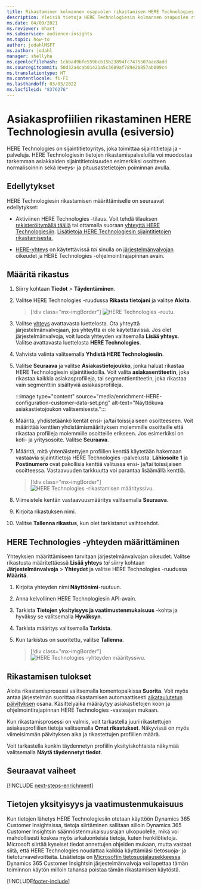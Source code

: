 ```yaml
---
title: Rikastaminen kolmannen osapuolen rikastamisen HERE Technologies -ratkaisun avulla
description: Yleisiä tietoja HERE Technologiesin kolmannen osapuolen rikastamisesta.
ms.date: 04/09/2021
ms.reviewer: mhart
ms.subservice: audience-insights
ms.topic: how-to
author: jodahlMSFT
ms.author: jodahl
manager: shellyha
ms.openlocfilehash: 1cbbad9bfe559bcb15b23894fc7475507aae8add
ms.sourcegitcommit: 50d32a4cab01421a5c3689af789e20857ab009c4
ms.translationtype: HT
ms.contentlocale: fi-FI
ms.lasthandoff: 03/03/2022
ms.locfileid: "8376276"
---
```

# <a name="enrichment-of-customer-profiles-with-here-technologies-preview"></a>Asiakasprofiilien rikastaminen HERE Technologiesin avulla (esiversio)

HERE Technologies on sijaintitietoyritys, joka toimittaa sijaintitietoja ja -palveluja. HERE Technologiesin tietojen rikastamispalveluilla voi muodostaa tarkemman asiakkaiden sijaintitietoisuuden esimerkiksi osoitteen normalisoinnin sekä leveys- ja pituusastetietojen poiminnan avulla.

## <a name="prerequisites"></a>Edellytykset

HERE Technologiesin rikastamisen määrittämiselle on seuraavat edellytykset:

- Aktiviinen HERE Technologies -tilaus. Voit tehdä tilauksen [rekisteröitymällä täällä](https://developer.here.com/sign-up?utm_medium=referral&utm_source=Microsoft-Dynamics-CI&create=Freemium-Basic) tai ottamalla suoraan [yhteyttä HERE Technologiesiin](https://developer.here.com/help?utm_medium=referral&utm_source=Microsoft-Dynamics-CI#how-can-we-help-you). [Lisätietoja HERE Technologiesin sijaintitietojen rikastamisesta.](https://developer.here.com/location-enrichment?cid=Dev-MicrosoftDynamics-DB-0-Dev-&utm_source=MicrosoftDynamics&utm_medium=referral&utm_campaign=Online_Dev_ReferralMicrosoft)

- [HERE-yhteys](connections.md) on käytettävissä *tai* sinulla on [järjestelmänvalvojan](permissions.md#admin) oikeudet ja HERE Technologies -ohjelmointirajapinnan avain.

## <a name="configure-the-enrichment"></a>Määritä rikastus

1. Siirry kohtaan **Tiedot** > **Täydentäminen**. 

1. Valitse HERE Technologies -ruudussa **Rikasta tietojani** ja valitse **Aloita**.

   > [!div class="mx-imgBorder"]
   > ![HERE Technologies -ruutu.](media/HERE-tile.png "HERE Technologies -ruutu")

1. Valitse [yhteys](connections.md) avattavasta luettelosta. Ota yhteyttä järjestelmänvalvojaan, jos yhteyttä ei ole käytettävissä. Jos olet järjestelmänvalvoja, voit luoda yhteyden valitsemalla **Lisää yhteys**. Valitse avattavasta luettelosta **HERE Technologies**. 

1. Vahvista valinta valitsemalla **Yhdistä HERE Technologiesiin**.

1.  Valitse **Seuraava** ja valitse **Asiakastietojoukko**, jonka haluat rikastaa HERE Technologiesin sijaintitiedoilla. Voit valita **asiakasentiteetin**, joka rikastaa kaikkia asiakasprofiileja, tai segmenttientiteetin, joka rikastaa vain segmenttiin sisältyviä asiakasprofiileja.

    :::image type="content" source="media/enrichment-HERE-configuration-customer-data-set.png" alt-text="Näyttökuva asiakastietojoukon valitsemisesta.":::

1. Määritä, yhdistetäänkö kentät ensi- ja/tai toissijaiseen osoitteeseen. Voit määrittää kenttien yhdistämismäärityksen molemmille osoitteille että rikastaa profiileja molemmille osoitteille erikseen. Jos esimerkiksi on koti- ja yritysosoite. Valitse **Seuraava**.

1. Määritä, mitä yhtenäistettyjen profiilien kenttiä käytetään hakemaan vastaavia sijaintitietoja HERE Technologies -palvelusta. **Lähiosoite 1** ja **Postinumero** ovat pakollisia kenttiä valitussa ensi- ja/tai toissijaisen osoitteessa. Vastaavuuden tarkkuutta voi parantaa lisäämällä kenttiä.

   > [!div class="mx-imgBorder"]
   > ![HERE Technologies -rikastamisen määrityssivu.](media/enrichment-HERE-configuration.png "HERE Technologies -rikastamisen määrityssivu")

1. Viimeistele kentän vastaavuusmääritys valitsemalla **Seuraava**.

1. Kirjoita rikastuksen nimi. 

1. Valitse **Tallenna rikastus**, kun olet tarkistanut vaihtoehdot.

## <a name="configure-the-connection-for-here-technologies"></a>HERE Technologies -yhteyden määrittäminen 

Yhteyksien määrittämiseen tarvitaan järjestelmänvalvojan oikeudet. Valitse rikastusta määritettäessä **Lisää yhteys** *tai* siirry kohtaan **Järjestelmänvalvoja** > **Yhteydet** ja valitse HERE Technologies -ruudussa **Määritä**.

1. Kirjoita yhteyden nimi **Näyttönimi**-ruutuun.

1. Anna kelvollinen HERE Technologiesin API-avain.

1. Tarkista **Tietojen yksityisyys ja vaatimustenmukaisuus** -kohta ja hyväksy se valitsemalla **Hyväksyn**.

1. Tarkista määritys valitsemalla **Tarkista**.

1. Kun tarkistus on suoritettu, valitse **Tallenna**.

   > [!div class="mx-imgBorder"]
   > ![HERE Technologies -yhteyden määrityssivu.](media/enrichment-HERE-connection.png "HERE Technologies -yhteyden määrityssivu")

## <a name="enrichment-results"></a>Rikastamisen tulokset

Aloita rikastamisprosessi valitsemalla komentopalkissa **Suorita**. Voit myös antaa järjestelmän suorittaa rikastamisen automaattisesti [aikataulutetun päivityksen](system.md#schedule-tab) osana. Käsittelyaika määräytyy asiakastietojen koon ja ohjelmointirajapinnan HERE Technologies -vasteajan mukaan.

Kun rikastamisprosessi on valmis, voit tarkastella juuri rikastettujen asiakasprofiilien tietoja valitsemalla **Omat rikastukset**. Näkyvissä on myös viimeisimmän päivityksen aika ja rikastettujen profiilien määrä.

Voit tarkastella kunkin täydennetyn profiilin yksityiskohtaista näkymää valitsemalla **Näytä täydennetyt tiedot**.

## <a name="next-steps"></a>Seuraavat vaiheet

[!INCLUDE [next-steps-enrichment](../includes/next-steps-enrichment.md)]

## <a name="data-privacy-and-compliance"></a>Tietojen yksityisyys ja vaatimustenmukaisuus

Kun tietojen lähetys HERE Technologiesiin otetaan käyttöön Dynamics 365 Customer Insightsissa, tietoja siirtäminen sallitaan silloin Dynamics 365 Customer Insightsin säännöstenmukaisuusrajan ulkopuolelle, mikä voi mahdollisesti koskea myös arkaluonteisia tietoja, kuten henkilötietoja. Microsoft siirtää kyseiset tiedot annettujen ohjeiden mukaan, mutta vastaat siitä, että HERE Technologies noudattaa kaikkia käyttämiäsi tietosuoja- ja tietoturvavelvoitteita. Lisätietoja on [Microsoftin tietosuojalausekkeessa](https://go.microsoft.com/fwlink/?linkid=396732).
Dynamics 365 Customer Insightsin järjestelmänvalvoja voi lopettaa tämän toiminnon käytön milloin tahansa poistaa tämän rikastamisen käytöstä.


[!INCLUDE[footer-include](../includes/footer-banner.md)]
